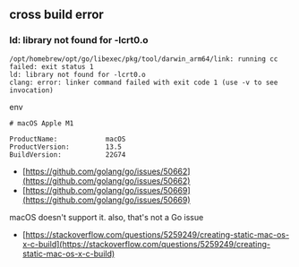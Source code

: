 ## cross build error

### ld: library not found for -lcrt0.o

```log
/opt/homebrew/opt/go/libexec/pkg/tool/darwin_arm64/link: running cc failed: exit status 1
ld: library not found for -lcrt0.o
clang: error: linker command failed with exit code 1 (use -v to see invocation)
```
env

```log
# macOS Apple M1

ProductName:            macOS
ProductVersion:         13.5
BuildVersion:           22G74
```

- [https://github.com/golang/go/issues/50662](https://github.com/golang/go/issues/50662)
- [https://github.com/golang/go/issues/50669](https://github.com/golang/go/issues/50669)

macOS doesn't support it. also, that's not a Go issue

- [https://stackoverflow.com/questions/5259249/creating-static-mac-os-x-c-build](https://stackoverflow.com/questions/5259249/creating-static-mac-os-x-c-build)